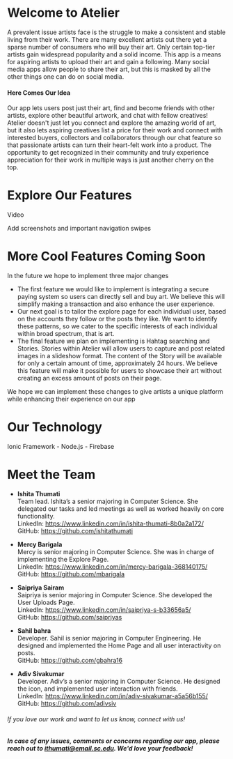 # Welcome to Atelier

A prevalent issue artists face is the struggle to make a consistent and stable living from their work. There are many excellent artists out there yet a sparse number of consumers who will buy their art. Only certain top-tier artists gain widespread popularity and a solid income. This app is a means for aspiring artists to upload their art and gain a following. Many social media apps allow people to share their art, but this is masked by all the other things one can do on social media. 

#### Here Comes Our Idea

Our app lets users post just their art, find and become friends with other artists, explore other beautiful artwork, and chat with fellow creatives! Atelier doesn't just let you connect and explore the amazing world of art, but it also lets aspiring creatives list a price for their work and connect with interested buyers, collectors and collaborators through our chat feature so that passionate artists can turn their heart-felt work into a product. The opportunity to get recognized in their community and truly experience appreciation for their work in multiple ways is just another cherry on the top.

# Explore Our Features

Video

Add screenshots and important navigation swipes


# More Cool Features Coming Soon

In the future we hope to implement three major changes<br>

* The first feature we would like to implement is integrating a secure paying system so users can directly sell and buy art. We believe this will simplify making a transaction and also enhance the user experience. 
* Our next goal is to tailor the explore page for each individual user, based on the accounts they follow or the posts they like. We want to identify these patterns, so we cater to the specific interests of each individual within broad spectrum, that is art. 
* The final feature we plan on implementing is Hahtag searching and Stories. Stories within Atelier will allow users to capture and post related images in a slideshow format. The content of the Story will be available for only a certain amount of time, approximately 24 hours. We believe this feature will make it possible for users to showcase their art without creating an excess amount of posts on their page. <br>

We hope we can implement these changes to give artists a unique platform while enhancing their experience on our app



# Our Technology

Ionic Framework - Node.js - Firebase

# Meet the Team

- **Ishita Thumati** <br> Team lead. Ishita’s a senior majoring in Computer Science. She delegated our tasks and led meetings as well as worked heavily on core functionality.<br>
    LinkedIn: https://www.linkedin.com/in/ishita-thumati-8b0a2a172/ <br>
    GitHub: https://github.com/ishitathumati


- **Mercy Barigala** <br>
Mercy is senior majoring in Computer Science. She was in charge of implementing the Explore Page.<br>
LinkedIn: https://www.linkedin.com/in/mercy-barigala-368140175/ <br>
GitHub: https://github.com/mbarigala


- **Saipriya Sairam** <br>
Saipriya is senior majoring in Computer Science. She developed the User Uploads Page. <br>
LinkedIn: https://www.linkedin.com/in/saipriya-s-b33656a5/ <br>
GitHub: https://github.com/saipriyas


- **Sahil bahra** <br>
Developer. Sahil is senior majoring in Computer Engineering. He designed and implemented the Home Page and all user interactivity on posts. <br>
GitHub: https://github.com/gbahra16

- **Adiv Sivakumar** <br>
Developer. Adiv’s a senior majoring in Computer Science. He designed the icon, and implemented user interaction with friends. <br>
LinkedIn: https://www.linkedin.com/in/adiv-sivakumar-a5a56b155/ <br>
GitHub: https://github.com/adivsiv



###### If you love our work and want to let us know, connect with us! 

##### In case of any issues, comments or concerns regarding our app, please reach out to ithumati@email.sc.edu. We'd love your feedback!

